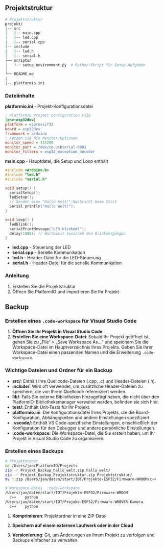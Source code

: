 ## Projektstruktur

```bash
# Projektstruktur
projekt/
|-- src
|   |-- main.cpp
|   |-- led.cpp
|   |-- serial.cpp
|-- include
|   |-- led.h
|   |-- serial.h
├── scripts/
│   └── setup_environment.py  # Python-Skript für Setup-Aufgaben
│
└── README.md
|
|-- platformio.ini
```


### Dateiinhalte

**platformio.ini** - Projekt-Konfigurationsdatei

```ini
; PlatformIO Project Configuration File
[env:esp32dev]
platform = espressif32
board = esp32dev
framework = arduino
; Setzen Sie die Monitor-Optionen
monitor_speed = 115200
monitor_port = /dev/cu.usbserial-0001
monitor_filters = esp32_exception_decoder
```

**main.cpp** - Hauptdatei, die Setup und Loop enthält

```cpp
#include <Arduino.h>
#include "led.h"
#include "serial.h"

void setup() {
  serialSetup();
  ledSetup();
  // Sendet eine "Hallo Welt!"-Nachricht beim Start
  Serial.println("Hallo Welt!");
}

void loop() {
  ledBlink();
  serialPrintMessage("LED blinked!");
  delay(1000); // Wartezeit zwischen den Blinkvorgängen
}
```

- **led.cpp** - Steuerung der LED
- **serial.cpp** - Serielle Kommunikation
- **led.h** - Header-Datei für die LED-Steuerung
- **serial.h** - Header-Datei für die serielle Kommunikation

### Anleitung

1. Erstellen Sie die Projektstruktur
2. Öffnen Sie PlatformIO und importieren Sie Ihr Projekt

## Backup

### Erstellen eines `.code-workspace` für Visual Studio Code

1. **Öffnen Sie Ihr Projekt in Visual Studio Code**
2. **Erstellen Sie eine Workspace-Datei**: Sobald Ihr Projekt geöffnet ist, gehen Sie zu „File“ > „Save Workspace As...“ und speichern Sie die Workspace-Datei im Hauptverzeichnis Ihres Projekts. Geben Sie Ihrer Workspace-Datei einen passenden Namen und die Erweiterung `.code-workspace`.

### Wichtige Dateien und Ordner für ein Backup

- **src/**: Enthält Ihre Quellcode-Dateien (.cpp, .c) und Header-Dateien (.h).
- **include/**: Wird oft verwendet, um zusätzliche Header-Dateien zu speichern, die von Ihrem Quellcode referenziert werden.
- **lib/**: Falls Sie externe Bibliotheken hinzugefügt haben, die nicht über den PlatformIO-Bibliotheksmanager verwaltet werden, befinden sie sich hier.
- **test/**: Enthält Unit-Tests für Ihr Projekt.
- **platformio.ini**: Die Konfigurationsdatei Ihres Projekts, die die Board-Konfiguration, Abhängigkeiten und andere Einstellungen spezifiziert.
- **.vscode/**: Enthält VS Code-spezifische Einstellungen, einschließlich der Konfiguration für den Debugger und andere persönliche Einstellungen.
- **.code-workspace**: Die Workspace-Datei, die Sie erstellt haben, um Ihr Projekt in Visual Studio Code zu organisieren.

### Erstellen eines Backups

```bash
# Projektordner
cd /Users/jan/PlatformIO/Projects
zip -r Projekt_Backup_hallo_welt.zip hallo_welt/
zip -r Projekt_Backup_Projektstruktur.zip Projektstruktur/
mv *.zip /Users/jan/daten/start/IOT/Projekte-ESP32/Firmware-WROOM/c++

# Workspace-Datei  .code-workspace
/Users/jan/daten/start/IOT/Projekte-ESP32/Firmware-WROOM
  c++    python
/Users/jan/daten/start/IOT/Projeke-ESP32/Firmware-WROVER-Kamera
  c++    python
```

1. **Komprimieren**: Projektordner in eine ZIP-Datei

2. **Speichern auf einem externen Laufwerk oder in der Cloud**

3. **Versionierung**: Git, um Änderungen an Ihrem Projekt zu verfolgen und Backups einfacher zu verwalten.

